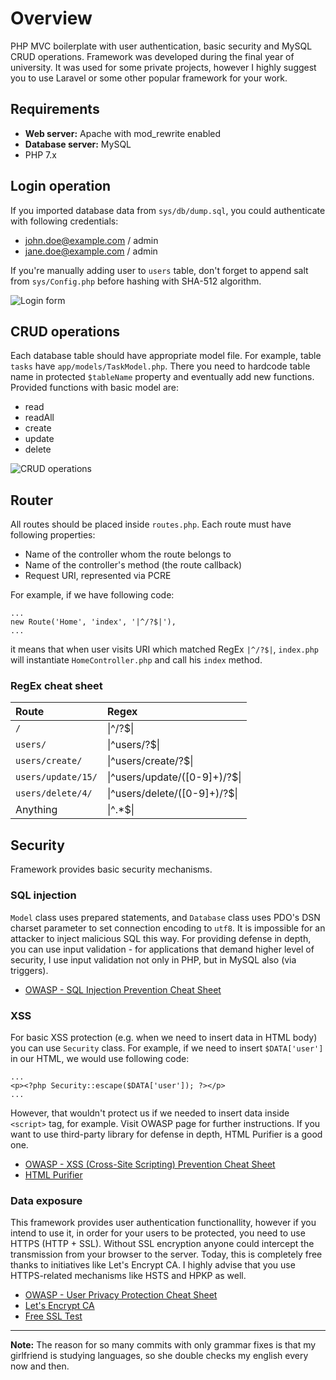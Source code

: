# Overview

 PHP MVC boilerplate with user authentication, basic security and MySQL CRUD operations.
 Framework was developed during the final year of university. It was used for some private projects, however I highly suggest you to use Laravel or some other popular framework for your work.

## Requirements

- **Web server:** Apache with mod_rewrite enabled
- **Database server:** MySQL
- PHP 7.x

## Login operation

If you imported database data from `sys/db/dump.sql`, you could authenticate with following credentials:
- john.doe@example.com / admin
- jane.doe@example.com / admin

If you're manually adding user to `users` table, don't forget to append salt from `sys/Config.php` before hashing with SHA-512 algorithm.

![Login form](https://i.imgur.com/tpyxPA5.png)

## CRUD operations

Each database table should have appropriate model file. For example, table `tasks` have `app/models/TaskModel.php`. There you need to hardcode table name in protected `$tableName` property and eventually add new functions. Provided functions with basic model are:
- read
- readAll
- create
- update
- delete

![CRUD operations](https://i.imgur.com/rMfTktP.png)

## Router

All routes should be placed inside `routes.php`. Each route must have following properties:
- Name of the controller whom the route belongs to
- Name of the controller's method (the route callback)
- Request URI, represented via PCRE

For example, if we have following code:
```
...
new Route('Home', 'index', '|^/?$|'),
...
```
it means that when user visits URI which matched RegEx `|^/?$|`, `index.php` will instantiate `HomeController.php` and call his `index` method.

### RegEx cheat sheet

Route               | Regex
:-------------------|:-------------------
`/`                 | \|^/?$\|
`users/`            | \|^users/?$\|
`users/create/`     | \|^users/create/?$\|
`users/update/15/`  | \|^users/update/([0-9]+)/?$\|
`users/delete/4/`   | \|^users/delete/([0-9]+)/?$\|
Anything            | \|^.*$\|

## Security

Framework provides basic security mechanisms.

### SQL injection

`Model` class uses prepared statements, and `Database` class uses PDO's DSN charset parameter to set connection encoding to `utf8`. It is impossible for an attacker to inject malicious SQL this way. For providing defense in depth, you can use input validation - for applications that demand higher level of security, I use input validation not only in PHP, but in MySQL also (via triggers).

- [OWASP - SQL Injection Prevention Cheat Sheet](https://www.owasp.org/index.php/SQL_Injection_Prevention_Cheat_Sheet#Escaping_SQLi_in_PHP)

### XSS

For basic XSS protection (e.g. when we need to insert data in HTML body) you can use `Security` class. For example, if we need to insert `$DATA['user']` in our HTML, we would use following code:
```
...
<p><?php Security::escape($DATA['user']); ?></p>
...
```
However, that wouldn't protect us if we needed to insert data inside `<script>` tag, for example. Visit OWASP page for further instructions. If you want to use third-party library for defense in depth, HTML Purifier is a good one.

- [OWASP - XSS (Cross-Site Scripting) Prevention Cheat Sheet](https://www.owasp.org/index.php/XSS_(Cross_Site_Scripting)_Prevention_Cheat_Sheet)
- [HTML Purifier](http://htmlpurifier.org)

### Data exposure

This framework provides user authentication functionallity, however if you intend to use it, in order for your users to be protected, you need to use HTTPS (HTTP + SSL). Without SSL encryption anyone could intercept the transmission from your browser to the server. Today, this is completely free thanks to initiatives like Let's Encrypt CA. I highly advise that you use HTTPS-related mechanisms like HSTS and HPKP as well.

- [OWASP - User Privacy Protection Cheat Sheet](https://www.owasp.org/index.php/User_Privacy_Protection_Cheat_Sheet)
- [Let's Encrypt CA](https://letsencrypt.org)
- [Free SSL Test](https://htbridge.com/ssl)

***
**Note:** The reason for so many commits with only grammar fixes is that my girlfriend is studying languages, so she double checks my english every now and then.
